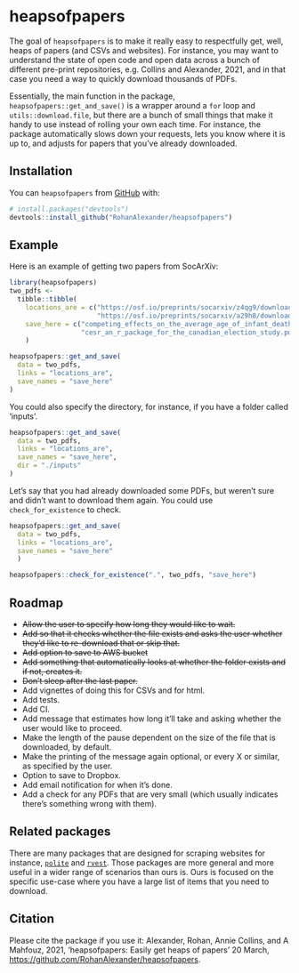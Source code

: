 
<!-- README.md is generated from README.Rmd. Please edit that file -->

# heapsofpapers

<!-- badges: start -->
<!-- badges: end -->

The goal of `heapsofpapers` is to make it really easy to respectfully
get, well, heaps of papers (and CSVs and websites). For instance, you
may want to understand the state of open code and open data across a
bunch of different pre-print repositories, e.g. Collins and Alexander,
2021, and in that case you need a way to quickly download thousands of
PDFs.

Essentially, the main function in the package,
`heapsofpapers::get_and_save()` is a wrapper around a `for` loop and
`utils::download.file`, but there are a bunch of small things that make
it handy to use instead of rolling your own each time. For instance, the
package automatically slows down your requests, lets you know where it
is up to, and adjusts for papers that you’ve already downloaded.

## Installation

You can `heapsofpapers` from [GitHub](https://github.com/) with:

``` r
# install.packages("devtools")
devtools::install_github("RohanAlexander/heapsofpapers")
```

## Example

Here is an example of getting two papers from SocArXiv:

``` r
library(heapsofpapers)
two_pdfs <-
  tibble::tibble(
    locations_are = c("https://osf.io/preprints/socarxiv/z4qg9/download",
                      "https://osf.io/preprints/socarxiv/a29h8/download"),
    save_here = c("competing_effects_on_the_average_age_of_infant_death.pdf",
                  "cesr_an_r_package_for_the_canadian_election_study.pdf")
    )

heapsofpapers::get_and_save(
  data = two_pdfs,
  links = "locations_are",
  save_names = "save_here"
)
```

You could also specify the directory, for instance, if you have a folder
called ‘inputs’.

``` r
heapsofpapers::get_and_save(
  data = two_pdfs,
  links = "locations_are",
  save_names = "save_here",
  dir = "./inputs"
)
```

Let’s say that you had already downloaded some PDFs, but weren’t sure
and didn’t want to download them again. You could use
`check_for_existence` to check.

``` r
heapsofpapers::get_and_save(
  data = two_pdfs,
  links = "locations_are",
  save_names = "save_here"
  )

heapsofpapers::check_for_existence(".", two_pdfs, "save_here")
```

## Roadmap

-   ~~Allow the user to specify how long they would like to wait.~~
-   ~~Add so that it checks whether the file exists and asks the user
    whether they’d like to re-download that or skip that.~~
-   ~~Add option to save to AWS bucket~~
-   ~~Add something that automatically looks at whether the folder
    exists and if not, creates it.~~
-   ~~Don’t sleep after the last paper.~~
-   Add vignettes of doing this for CSVs and for html.
-   Add tests.
-   Add CI.
-   Add message that estimates how long it’ll take and asking whether
    the user would like to proceed.
-   Make the length of the pause dependent on the size of the file that
    is downloaded, by default.
-   Make the printing of the message again optional, or every X or
    similar, as specified by the user.
-   Option to save to Dropbox.
-   Add email notification for when it’s done.
-   Add a check for any PDFs that are very small (which usually
    indicates there’s something wrong with them).

## Related packages

There are many packages that are designed for scraping websites for
instance, [`polite`](https://dmi3kno.github.io/polite/) and
[`rvest`](https://rvest.tidyverse.org/). Those packages are more general
and more useful in a wider range of scenarios than ours is. Ours is
focused on the specific use-case where you have a large list of items
that you need to download.

## Citation

Please cite the package if you use it: Alexander, Rohan, Annie Collins,
and A Mahfouz, 2021, ‘heapsofpapers: Easily get heaps of papers’ 20
March, <https://github.com/RohanAlexander/heapsofpapers>.
